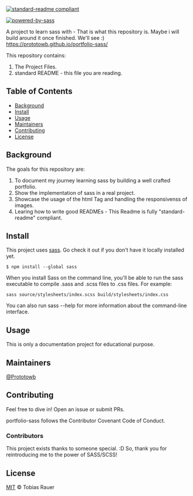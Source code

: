 [![standard-readme compliant](https://img.shields.io/badge/readme%20style-standard-brightgreen.svg?style=flat-square)](https://github.com/RichardLitt/standard-readme)

[![powered-by-sass](https://img.shields.io/badge/powered%20by-sass-pink.svg?style=flat-square)](https://sass-lang.com)


A project to learn sass with - That is what this repository is. Maybe i will build around it once finished. We'll see :) https://prototowb.github.io/portfolio-sass/

This repository contains:

1. The Project Files.
2. standard README - this file you are reading.

## Table of Contents

- [Background](#background)
- [Install](#install)
- [Usage](#usage)
- [Maintainers](#maintainers)
- [Contributing](#contributing)
- [License](#license)

## Background

The goals for this repository are:

1. To document my journey learning sass by building a well crafted portfolio.
2. Show the implementation of sass in a real project.
3. Showcase the usage of the html <picture> Tag and handling the responsivenss of images. 
4. Learing how to write good READMEs - This Readme is fully "standard-readme" compliant.

## Install

This project uses [sass](https://sass-lang.com). Go check it out if you don't have it locally installed yet.
```
$ npm install --global sass
```
When you install Sass on the command line, you'll be able to run the sass executable to compile .sass and .scss files to .css files. For example:
```
sass source/stylesheets/index.scss build/stylesheets/index.css
```
You can also run sass --help for more information about the command-line interface.

## Usage

This is only a documentation project for educational purpose.

## Maintainers

[@Prototowb](https://github.com/prototowb)

## Contributing
Feel free to dive in! Open an issue or submit PRs.

portfolio-sass follows the Contributor Covenant Code of Conduct.

### Contributors
This project exists thanks to someone special. :D So, thank you for reintroducing me to the power of SASS/SCSS!

## License
[MIT](LICENSE) © Tobias Rauer
